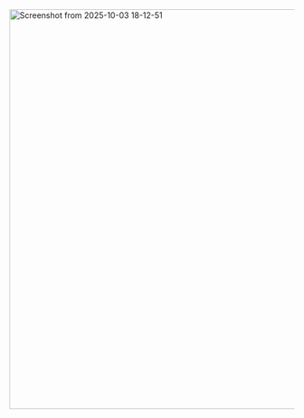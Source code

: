 <img width="1279" height="707" alt="Screenshot from 2025-10-03 18-12-51" src="https://github.com/user-attachments/assets/06b5d1c8-0be9-4326-bacd-0389585b0dc3" />
